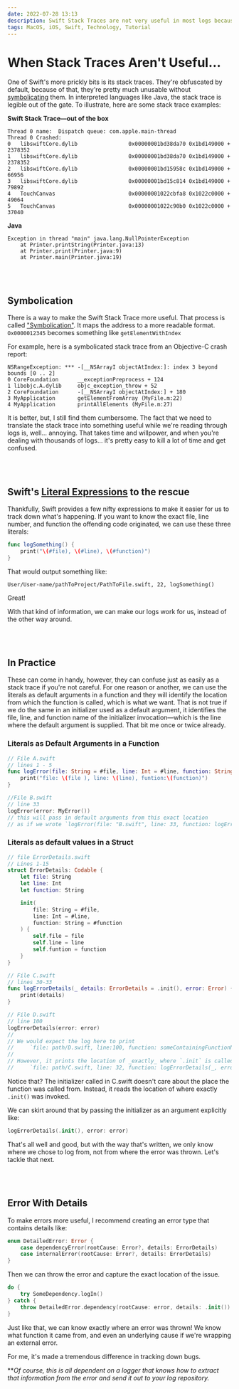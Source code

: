 ```yaml
---
date: 2022-07-28 13:13
description: Swift Stack Traces are not very useful in most logs because they're obfuscated. In this article, we'll learn how to determine the call site in a usable way using Swift's #file, #line, & #function
tags: MacOS, iOS, Swift, Technology, Tutorial
---
```


# When Stack Traces Aren't Useful…

One of Swift's more prickly bits is its stack traces. They're obfuscated by default, because of that, they're pretty much unusable without [symbolicating](https://stackoverflow.com/questions/11747802/symbolicating-stack-trace-without-crash) them. In interpreted languages like Java, the stack trace is legible out of the gate. To illustrate, here are some stack trace examples:

**Swift Stack Trace—out of the box**

```
Thread 0 name:  Dispatch queue: com.apple.main-thread
Thread 0 Crashed:
0   libswiftCore.dylib                0x00000001bd38da70 0x1bd149000 + 2378352
1   libswiftCore.dylib                0x00000001bd38da70 0x1bd149000 + 2378352
2   libswiftCore.dylib                0x00000001bd15958c 0x1bd149000 + 66956
3   libswiftCore.dylib                0x00000001bd15c814 0x1bd149000 + 79892
4   TouchCanvas                       0x00000001022cbfa8 0x1022c0000 + 49064
5   TouchCanvas                       0x00000001022c90b0 0x1022c0000 + 37040
```

**Java**

```
Exception in thread "main" java.lang.NullPointerException
    at Printer.printString(Printer.java:13)
    at Printer.print(Printer.java:9)
    at Printer.main(Printer.java:19)
```

<br/>
<br/>

## Symbolication

There is a way to make the Swift Stack Trace more useful. That process is called ["Symbolication"](https://developer.apple.com/documentation/xcode/adding-identifiable-symbol-names-to-a-crash-report). It maps the address to a more readable format. `Ox0000012345` becomes something like `getElementWithIndex`

For example, here is a symbolicated stack trace from an Objective-C crash report:

```
NSRangeException: *** -[__NSArrayI objectAtIndex:]: index 3 beyond bounds [0 .. 2]
0 CoreFoundation      __exceptionPreprocess + 124
1 libobjc.A.dylib     objc_exception_throw + 52
2 CoreFoundation      -[__NSArrayI objectAtIndex:] + 180
3 MyApplication       getElementFromArray (MyFile.m:22)
4 MyApplication       printAllElements (MyFile.m:27)
```

It is better, but, I still find them cumbersome. The fact that we need to translate the stack trace into something useful while we're reading through logs is, well… annoying. That takes time and willpower, and when you're dealing with thousands of logs… it's pretty easy to kill a lot of time and get confused.

<br/>
<br/>

## Swift's [Literal Expressions](https://docs.swift.org/swift-book/ReferenceManual/Expressions.html) to the rescue

Thankfully, Swift provides a few nifty expressions to make it easier for us to track down what's happening. If you want to know the exact file, line number, and function the offending code originated, we can use these three literals:

```swift
func logSomething() {
    print("\(#file), \(#line), \(#function)")
}
```

That would output something like:

```
User/User-name/pathToProject/PathToFile.swift, 22, logSomething()
```

Great!

With that kind of information, we can make our logs work for us, instead of the other way around.

<br/>
<br/>

## In Practice

These can come in handy, however, they can confuse just as easily as a stack trace if you're not careful. For one reason or another, we can use the literals as default arguments in a function and they will identify the location from which the function is called, which is what we want. That is not true if we do the same in an initializer used as a default argument, it identifies the file, line, and function name of the initializer invocation—which is the line where the default argument is supplied. That bit me once or twice already.

### Literals as Default Arguments in a Function

```Swift
// File A.swift
// lines 1 - 5
func logError(file: String = #file, line: Int = #line, function: String = #function, error: Error) {
    print("file: \(file ), line: \(line), funtion:\(function)")
}

//File B.swift
// line 33
logError(error: MyError()) 
// this will pass in default arguments from this exact location
// as if we wrote `logError(file: "B.swift", line: 33, function: logError(error:_))
```

### Literals as default values in a Struct

```swift
// file ErrorDetails.swift 
// Lines 1-15
struct ErrorDetails: Codable {
    let file: String
    let line: Int
    let function: String

    init(
        file: String = #file,
        line: Int = #line,
        function: String = #function
    ) {
        self.file = file
        self.line = line
        self.funtion = function
    }
}

// File C.swift
// lines 30-33
func logErrorDetails(_ details: ErrorDetails = .init(), error: Error) {
    print(details)
}

// File D.swift
// line 100
logErrorDetails(error: error) 
//
// We would expect the log here to print 
//     `file: path/D.swift, line:100, function: someContainingFunctionName`
//
// However, it prints the location of _exactly_ where `.init` is called
//     `file: path/C.swift, line: 32, function: logErrorDetails(_, error)`
```

Notice that? The initializer called in C.swift doesn't care about the place the function was called from. Instead, it reads the location of where exactly `.init()` was invoked. 

We can skirt around that by passing the initializer as an argument explicitly like:

```swift
logErrorDetails(.init(), error: error)
```

That's all well and good, but with the way that's written, we only know where we chose to log from, not from where the error was thrown. Let's tackle that next.

<br/>
<br/>

## Error With Details

To make errors more useful, I recommend creating an error type that contains details like:

```swift
enum DetailedError: Error {
    case dependencyError(rootCause: Error?, details: ErrorDetails)
    case internalError(rootCause: Error?, details: ErrorDetails)
}
```

Then we can throw the error and capture the exact location of the issue.

```swift
do {
    try SomeDependency.logIn()
} catch {
    throw DetailedError.dependency(rootCause: error, details: .init())
}
```

Just like that, we can know exactly where an error was thrown! We know what function it came from, and even an underlying cause if we're wrapping an external error. 

For me, it's made a tremendous difference in tracking down bugs.

**_Of course, this is all dependent on a logger that knows how to extract that information from the error and send it out to your log repository._